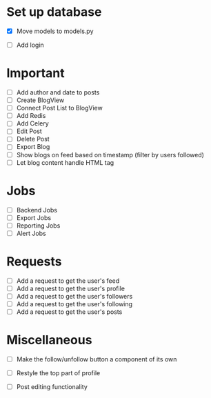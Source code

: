 # Set up database
- [x] Move models to models.py
- [ ] Add login


# Important
- [ ] Add author and date to posts
- [ ] Create BlogView
- [ ] Connect Post List to BlogView 
- [ ] Add Redis
- [ ] Add Celery
- [ ] Edit Post
- [ ] Delete Post
- [ ] Export Blog
- [ ] Show blogs on feed based on timestamp (filter by users followed)
- [ ] Let blog content handle HTML tag

# Jobs
- [ ] Backend Jobs
- [ ] Export Jobs
- [ ] Reporting Jobs
- [ ] Alert Jobs

# Requests
- [ ] Add a request to get the user's feed
- [ ] Add a request to get the user's profile
- [ ] Add a request to get the user's followers
- [ ] Add a request to get the user's following
- [ ] Add a request to get the user's posts

# Miscellaneous
- [ ] Make the follow/unfollow button a component of its own
- [ ] Restyle the top part of profile
- [ ] Post editing functionality

